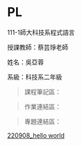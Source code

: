 # PL
111-1師大科技系程式語言

授課教師：蔡芸琤老師

姓名：吳亞蓉

系級：科技系二年級

> 課程筆記區：

> 作業連結區：

> 專題連結區：

[220908_hello world](http://localhost:8888/notebooks/Downloads/1111%20%E5%9B%9B234%20%E7%A8%8B%E5%BC%8F%E8%AA%9E%E8%A8%80/PL/220908_hello%20world.ipynb)


